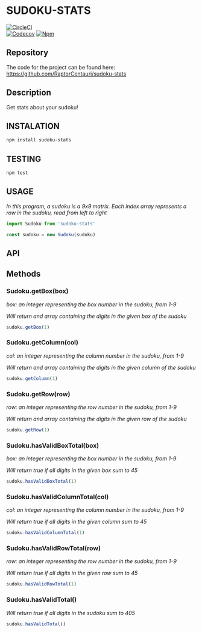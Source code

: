 # SUDOKU-STATS

[![CircleCI](https://img.shields.io/circleci/build/github/RaptorCentauri/sudoku-stats.svg?logo=circleci&style=for-the-badge&label=build&logoColor=white)](https://circleci.com/gh/RaptorCentauri/sudoku-stats)	
[![Codecov](https://img.shields.io/codecov/c/github/RaptorCentauri/sudoku-stats.svg?logo=codecov&style=for-the-badge&label=coverage&logoColor=white)](https://codecov.io/gh/RaptorCentauri/sudoku-stats)
[![Npm](https://img.shields.io/npm/v/sudoku-stats.svg?logo=npm&style=for-the-badge&label=version&logoColor=white)](https://www.npmjs.com/package/sudoku-stats)


## Repository
The code for the project can be found here: https://github.com/RaptorCentauri/sudoku-stats


## Description
Get stats about your sudoku!


## INSTALATION
~~~ bash
npm install sudoku-stats
~~~

## TESTING
~~~ bash
npm test
~~~

## USAGE

*In this program, a sudoku is a 9x9 matrix. Each index array represents a row in the sudoku, read from left to right*

~~~ javascript
import Sudoku from 'sudoku-stats'

const sudoku = new Sudoku(sudoku)

~~~


## API

## Methods

### Sudoku.getBox(box)
*box: an integer representing the box number in the sudoku, from 1-9*

*Will return and array containing the digits in the given box of the sudoku*

~~~ javascript
sudoku.getBox(1)
~~~

### Sudoku.getColumn(col)
*col: an integer representing the column number in the sudoku, from 1-9*

*Will return and array containing the digits in the given column of the sudoku*

~~~ javascript
sudoku.getColumn(1)
~~~

### Sudoku.getRow(row)
*row: an integer representing the row number in the sudoku, from 1-9*

*Will return and array containing the digits in the given row of the sudoku*

~~~ javascript
sudoku.getRow(1)
~~~

### Sudoku.hasValidBoxTotal(box)
*box: an integer representing the box number in the sudoku, from 1-9*

*Will return true if all digits in the given box sum to 45*

~~~ javascript
sudoku.hasValidBoxTotal(1)
~~~

### Sudoku.hasValidColumnTotal(col)
*col: an integer representing the column number in the sudoku, from 1-9*

*Will return true if all digits in the given column sum to 45*

~~~ javascript
sudoku.hasValidColumnTotal(1)
~~~

### Sudoku.hasValidRowTotal(row)
*row: an integer representing the row number in the sudoku, from 1-9*

*Will return true if all digits in the given row sum to 45*

~~~ javascript
sudoku.hasValidRowTotal(1)
~~~

### Sudoku.hasValidTotal()
*Will return true if all digits in the sudoku sum to 405*

~~~ javascript
sudoku.hasValidTotal()
~~~





